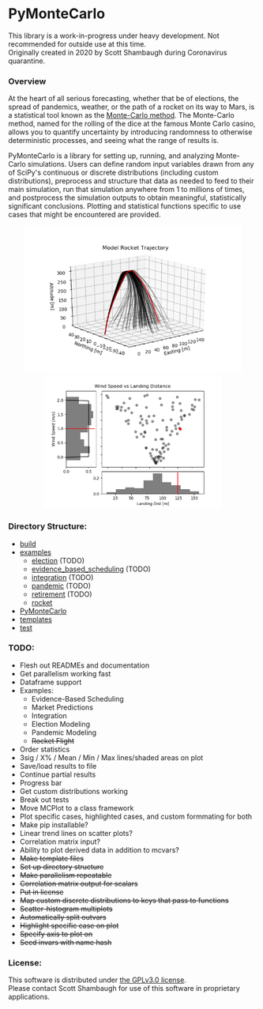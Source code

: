 # PyMonteCarlo
This library is a work-in-progress under heavy development. Not recommended for outside use at this time.     
Originally created in 2020 by Scott Shambaugh during Coronavirus quarantine.

### Overview

At the heart of all serious forecasting, whether that be of elections, the 
spread of pandemics, weather, or the path of a rocket on its way to Mars, is a 
statistical tool known as the 
[Monte-Carlo method](https://en.wikipedia.org/wiki/Monte_Carlo_method).
The Monte-Carlo method, named for the rolling of the dice at the famous Monte 
Carlo casino, allows you to quantify uncertainty by introducing randomness to 
otherwise deterministic processes, and seeing what the range of results is.

PyMonteCarlo is a library for setting up, running, and analyzing Monte-Carlo 
simulations. Users can define random input variables drawn from any of SciPy's 
continuous or discrete distributions (including custom distributions), 
preprocess and structure that data as needed to feed to their main simulation, 
run that simulation anywhere from 1 to millions of times, and postprocess 
the simulation outputs to obtain meaningful, statistically significant 
conclusions. Plotting and statistical functions specific to use cases that 
might be encountered are provided.

<p float="left" align="center">
<img width="440" height="300" src="examples/rocket/rocket_trajectory.png">  
<img width="360" height="270" src="examples/rocket/wind_vs_landing.png">
</p>

### Directory Structure:

* [build](build/)
* [examples](examples/)
    - [election](examples/election/) (TODO)
    - [evidence_based_scheduling](examples/evidence_based_scheduling/) (TODO)
    - [integration](examples/integration/) (TODO)
    - [pandemic](examples/pandemic/) (TODO)
    - [retirement](examples/retirement/) (TODO)
    - [rocket](examples/rocket/)
* [PyMonteCarlo](PyMonteCarlo/)
* [templates](templates/)
* [test](test/)


### TODO:

* Flesh out READMEs and documentation
* Get parallelism working fast
* Dataframe support
* Examples:
    * Evidence-Based Scheduling
    * Market Predictions
    * Integration
    * Election Modeling
    * Pandemic Modeling
    * ~~Rocket Flight~~
* Order statistics
* 3sig / X% / Mean / Min / Max lines/shaded areas on plot
* Save/load results to file
* Continue partial results
* Progress bar
* Get custom distributions working
* Break out tests
* Move MCPlot to a class framework
* Plot specific cases, highlighted cases, and custom formmating for both
* Make pip installable?
* Linear trend lines on scatter plots?
* Correlation matrix input?
* Ability to plot derived data in addition to mcvars?
* ~~Make template files~~
* ~~Set up directory structure~~
* ~~Make parallelism repeatable~~
* ~~Correlation matrix output for scalars~~
* ~~Put in license~~
* ~~Map custom discrete distributions to keys that pass to functions~~
* ~~Scatter-histogram multiplots~~
* ~~Automatically split outvars~~
* ~~Highlight specific case on plot~~
* ~~Specify axis to plot on~~
* ~~Seed invars with name hash~~


### License:

This software is distributed under [the GPLv3.0 license](LICENSE.md).    
Please contact Scott Shambaugh for use of this software in proprietary applications.

